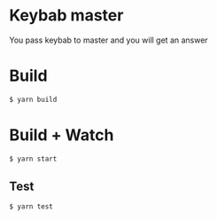 # Keybab master

You pass keybab to master and you will get an answer

# Build

```bash
$ yarn build
```

# Build + Watch

```bash
$ yarn start
```

## Test
```bash
$ yarn test
```
